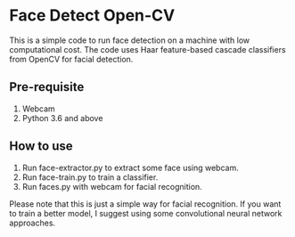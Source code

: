 # Face Detect Open-CV
This is a simple code to run face detection on a machine with low computational cost. The code uses Haar feature-based cascade classifiers from OpenCV for facial detection.

## Pre-requisite
1. Webcam
2. Python 3.6 and above

## How to use

1. Run face-extractor.py to extract some face using webcam.
2. Run face-train.py to train a classifier.
3. Run faces.py with webcam for facial recognition.

Please note that this is just a simple way for facial recognition. If you want to train a better model, I suggest using some convolutional neural network approaches.
